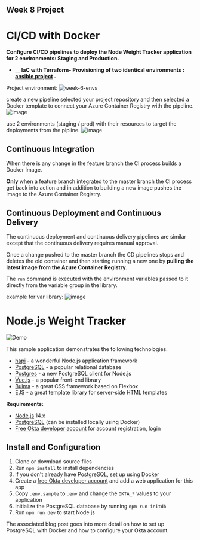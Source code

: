 
## Week 8 Project

# CI/CD with Docker

__Configure CI/CD pipelines to deploy the Node Weight Tracker application for 2 environments: Staging and Production.__

- __ __IaC with Terraform- Provisioning of two identical environments  : [ansible project](https://github.com/avishoro/ansible) .__

Project environment:
![week-6-envs](https://user-images.githubusercontent.com/90269123/138599669-1a2ac0cb-9e71-4100-a3a7-eb1d9d0c2afa.jpg)

create a new pipeline selected your project repository and then selected a Docker template to connect your Azure Container Registry with the pipeline.
![image](https://user-images.githubusercontent.com/93486933/164212012-c8605f61-b932-4e7b-bca2-ce29b0d59ca2.png)

use 2 environments (staging / prod) with their resources to target the deployments from the pipline.
![image](https://user-images.githubusercontent.com/93486933/164212197-dc9a9f8b-64e6-4198-895c-da8bca3e7202.png)
## Continuous Integration

When there is any change in the feature branch the CI process builds a Docker Image.

__Only__ when a feature branch integrated to the master branch the CI process get back into action and in addition to building a new image pushes the image to the Azure Container Registry.


## Continuous Deployment and Continuous Delivery

The continuous deployment and continuous delivery pipelines are similar except that the continuous delivery requires manual approval.

Once a change pushed to the master branch the CD pipelines stops and deletes the old container and then starting running a new one by __pulling the latest image from the Azure Container Registry__.

The `run` command is executed with the environment variables passed to it directly from the variable group in the library.

example for var library:
![image](https://user-images.githubusercontent.com/93486933/164212895-e1a57b91-3052-4359-a57c-5b8b0338251e.png)




# Node.js Weight Tracker

![Demo](docs/build-weight-tracker-app-demo.gif)

This sample application demonstrates the following technologies.

* [hapi](https://hapi.dev) - a wonderful Node.js application framework
* [PostgreSQL](https://www.postgresql.org/) - a popular relational database
* [Postgres](https://github.com/porsager/postgres) - a new PostgreSQL client for Node.js
* [Vue.js](https://vuejs.org/) - a popular front-end library
* [Bulma](https://bulma.io/) - a great CSS framework based on Flexbox
* [EJS](https://ejs.co/) - a great template library for server-side HTML templates

**Requirements:**

* [Node.js](https://nodejs.org/) 14.x
* [PostgreSQL](https://www.postgresql.org/) (can be installed locally using Docker)
* [Free Okta developer account](https://developer.okta.com/) for account registration, login

## Install and Configuration

1. Clone or download source files
1. Run `npm install` to install dependencies
1. If you don't already have PostgreSQL, set up using Docker
1. Create a [free Okta developer account](https://developer.okta.com/) and add a web application for this app
1. Copy `.env.sample` to `.env` and change the `OKTA_*` values to your application
1. Initialize the PostgreSQL database by running `npm run initdb`
1. Run `npm run dev` to start Node.js

The associated blog post goes into more detail on how to set up PostgreSQL with Docker and how to configure your Okta account.
